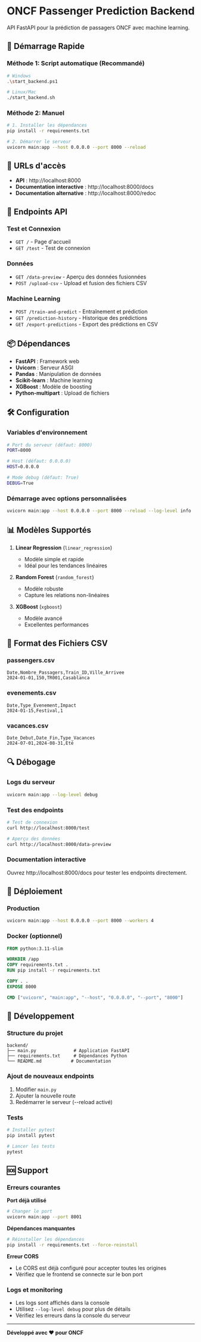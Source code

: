 # ONCF Passenger Prediction Backend

API FastAPI pour la prédiction de passagers ONCF avec machine learning.

## 🚀 Démarrage Rapide

### Méthode 1: Script automatique (Recommandé)
```bash
# Windows
.\start_backend.ps1

# Linux/Mac
./start_backend.sh
```

### Méthode 2: Manuel
```bash
# 1. Installer les dépendances
pip install -r requirements.txt

# 2. Démarrer le serveur
uvicorn main:app --host 0.0.0.0 --port 8000 --reload
```

## 📍 URLs d'accès

- **API** : http://localhost:8000
- **Documentation interactive** : http://localhost:8000/docs
- **Documentation alternative** : http://localhost:8000/redoc

## 🔧 Endpoints API

### Test et Connexion
- `GET /` - Page d'accueil
- `GET /test` - Test de connexion

### Données
- `GET /data-preview` - Aperçu des données fusionnées
- `POST /upload-csv` - Upload et fusion des fichiers CSV

### Machine Learning
- `POST /train-and-predict` - Entraînement et prédiction
- `GET /prediction-history` - Historique des prédictions
- `GET /export-predictions` - Export des prédictions en CSV

## 📦 Dépendances

- **FastAPI** : Framework web
- **Uvicorn** : Serveur ASGI
- **Pandas** : Manipulation de données
- **Scikit-learn** : Machine learning
- **XGBoost** : Modèle de boosting
- **Python-multipart** : Upload de fichiers

## 🛠️ Configuration

### Variables d'environnement
```bash
# Port du serveur (défaut: 8000)
PORT=8000

# Host (défaut: 0.0.0.0)
HOST=0.0.0.0

# Mode debug (défaut: True)
DEBUG=True
```

### Démarrage avec options personnalisées
```bash
uvicorn main:app --host 0.0.0.0 --port 8000 --reload --log-level info
```

## 📊 Modèles Supportés

1. **Linear Regression** (`linear_regression`)
   - Modèle simple et rapide
   - Idéal pour les tendances linéaires

2. **Random Forest** (`random_forest`)
   - Modèle robuste
   - Capture les relations non-linéaires

3. **XGBoost** (`xgboost`)
   - Modèle avancé
   - Excellentes performances

## 📁 Format des Fichiers CSV

### passengers.csv
```csv
Date,Nombre_Passagers,Train_ID,Ville_Arrivee
2024-01-01,150,TR001,Casablanca
```

### evenements.csv
```csv
Date,Type_Evenement,Impact
2024-01-15,Festival,1
```

### vacances.csv
```csv
Date_Debut,Date_Fin,Type_Vacances
2024-07-01,2024-08-31,Eté
```

## 🔍 Débogage

### Logs du serveur
```bash
uvicorn main:app --log-level debug
```

### Test des endpoints
```bash
# Test de connexion
curl http://localhost:8000/test

# Aperçu des données
curl http://localhost:8000/data-preview
```

### Documentation interactive
Ouvrez http://localhost:8000/docs pour tester les endpoints directement.

## 🚀 Déploiement

### Production
```bash
uvicorn main:app --host 0.0.0.0 --port 8000 --workers 4
```

### Docker (optionnel)
```dockerfile
FROM python:3.11-slim

WORKDIR /app
COPY requirements.txt .
RUN pip install -r requirements.txt

COPY . .
EXPOSE 8000

CMD ["uvicorn", "main:app", "--host", "0.0.0.0", "--port", "8000"]
```

## 🔧 Développement

### Structure du projet
```
backend/
├── main.py              # Application FastAPI
├── requirements.txt     # Dépendances Python
└── README.md           # Documentation
```

### Ajout de nouveaux endpoints
1. Modifier `main.py`
2. Ajouter la nouvelle route
3. Redémarrer le serveur (--reload activé)

### Tests
```bash
# Installer pytest
pip install pytest

# Lancer les tests
pytest
```

## 🆘 Support

### Erreurs courantes

**Port déjà utilisé**
```bash
# Changer le port
uvicorn main:app --port 8001
```

**Dépendances manquantes**
```bash
# Réinstaller les dépendances
pip install -r requirements.txt --force-reinstall
```

**Erreur CORS**
- Le CORS est déjà configuré pour accepter toutes les origines
- Vérifiez que le frontend se connecte sur le bon port

### Logs et monitoring
- Les logs sont affichés dans la console
- Utilisez `--log-level debug` pour plus de détails
- Vérifiez les erreurs dans la console du serveur

---

**Développé avec ❤️ pour ONCF** 